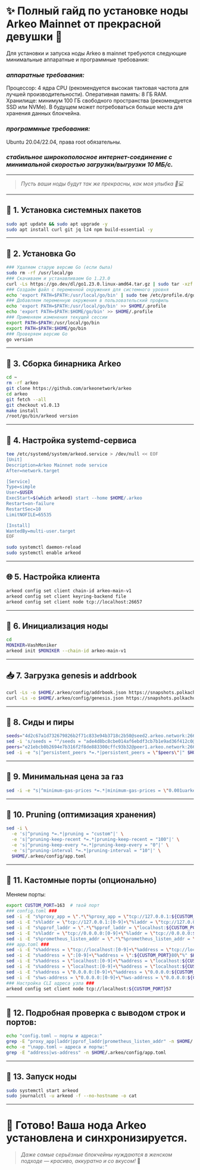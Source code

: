 # ✨ Полный гайд по установке ноды Arkeo Mainnet от прекрасной девушки 🌸
Для установки и запуска ноды Arkeo в mainnet требуются следующие минимальные аппаратные и программные требования:
### ***аппаратные требования:***
Процессор: 4 ядра CPU (рекомендуется высокая тактовая частота для лучшей производительности).
Оперативная память: 8 ГБ RAM.
Хранилище: минимум 100 ГБ свободного пространства (рекомендуется SSD или NVMe). В будущем может потребоваться больше места для хранения данных блокчейна.
### ***программные требования:***
Ubuntu 20.04/22.04, права root обязательны.
### ***стабильное широкополосное интернет-соединение с минимальной скоростью загрузки/выгрузки 10 МБ/с.***
---
> *Пусть ваши ноды будут так же прекрасны, как моя улыбка 💄💻*
---
## 💅 1. Установка системных пакетов
```bash
sudo apt update && sudo apt upgrade -y
sudo apt install curl git jq lz4 npm build-essential -y
```
---
## 👑 2. Установка Go
```bash
### Удаляем старую версию Go (если была)
sudo rm -rf /usr/local/go
### Скачиваем и устанавливаем Go 1.23.0
curl -Ls https://go.dev/dl/go1.23.0.linux-amd64.tar.gz | sudo tar -xzf - -C /usr/local
### Создаём файл с переменной окружения для системного уровня
echo 'export PATH=$PATH:/usr/local/go/bin' | sudo tee /etc/profile.d/golang.sh
### Добавляем переменную окружения в пользовательский профиль
echo 'export PATH=$PATH:/usr/local/go/bin' >> $HOME/.profile
echo 'export PATH=$PATH:$HOME/go/bin' >> $HOME/.profile
### Применяем изменения текущей сессии
export PATH=$PATH:/usr/local/go/bin
export PATH=$PATH:$HOME/go/bin
### Проверяем версию Go
go version
```
---
## 💎 3. Сборка бинарника Arkeo
```bash
cd ~
rm -rf arkeo
git clone https://github.com/arkeonetwork/arkeo
cd arkeo
git fetch --all
git checkout v1.0.13
make install
/root/go/bin/arkeod version
```
---
## 👜 4. Настройка systemd-сервиса
```bash
tee /etc/systemd/system/arkeod.service > /dev/null << EOF
[Unit]
Description=Arkeo Mainnet node service
After=network.target

[Service]
Type=simple
User=$USER
ExecStart=$(which arkeod) start --home $HOME/.arkeo
Restart=on-failure
RestartSec=10
LimitNOFILE=65535

[Install]
WantedBy=multi-user.target
EOF
```
```bash
sudo systemctl daemon-reload
sudo systemctl enable arkeod
```
---
## 🌐 5. Настройка клиента
```bash
arkeod config set client chain-id arkeo-main-v1
arkeod config set client keyring-backend file
arkeod config set client node tcp://localhost:26657
```
---
## 👑 6. Инициализация ноды
```bash
cd
MONIKER=VashMoniker
arkeod init $MONIKER --chain-id arkeo-main-v1
```
---
## 📥 7. Загрузка genesis и addrbook
```bash
curl -Ls -o $HOME/.arkeo/config/addrbook.json https://snapshots.polkachu.com/addrbook/arkeo/addrbook.json
curl -Ls -o $HOME/.arkeo/config/genesis.json https://snapshots.polkachu.com/genesis/arkeo/genesis.json
```
---
## 💫 8. Сиды и пиры
```bash
seeds="4d2c67a1d732679826b2f71c833e94b3718c2b50@seed2.arkeo.network:26656,416bd4379fa4fa3e76e59e4415396f727463142e@seed.arkeo.network:26656"
sed -i 's/seeds = ""/seeds = "ade4d8bc8cbe014af6ebdf3cb7b1e9ad36f412c0@seeds.polkachu.com:22856"/' ~/.arkeo/config/config.toml
peers="e21ebcb0b2694e7b316f2f8de883300cffc93b32@peer1.arkeo.network:26656,..."
sed -i -e "s|^persistent_peers *=.*|persistent_peers = \"$peers\"|" $HOME/.arkeo/config/config.toml
```
---
## 💖 9. Минимальная цена за газ
```bash
sed -i -e "s|^minimum-gas-prices *=.*|minimum-gas-prices = \"0.001uarkeo\"|" $HOME/.arkeo/config/app.toml
```
---
## 💼 10. Pruning (оптимизация хранения)
```bash
sed -i \
  -e 's|^pruning *=.*|pruning = "custom"|' \
  -e 's|^pruning-keep-recent *=.*|pruning-keep-recent = "100"|' \
  -e 's|^pruning-keep-every *=.*|pruning-keep-every = "0"|' \
  -e 's|^pruning-interval *=.*|pruning-interval = "10"|' \
  $HOME/.arkeo/config/app.toml
```
---
## 💋 11. Кастомные порты (опционально)
Меняем порты:
```bash
export CUSTOM_PORT=163  # твой порт
### config.toml ###
sed -i -E "s%proxy_app = \".*\"%proxy_app = \"tcp://127.0.0.1:${CUSTOM_PORT}58\"%" $HOME/.arkeo/config/config.toml
sed -i -E "s%laddr = \"tcp://127.0.0.1:[0-9]+\"%laddr = \"tcp://127.0.0.1:${CUSTOM_PORT}57\"%" $HOME/.arkeo/config/config.toml
sed -i -E "s%pprof_laddr = \".*\"%pprof_laddr = \"localhost:${CUSTOM_PORT}60\"%" $HOME/.arkeo/config/config.toml
sed -i -E "s%laddr = \"tcp://0.0.0.0:[0-9]+\"%laddr = \"tcp://0.0.0.0:${CUSTOM_PORT}56\"%" $HOME/.arkeo/config/config.toml
sed -i -E "s%prometheus_listen_addr = \".*\"%prometheus_listen_addr = \":${CUSTOM_PORT}66\"%" $HOME/.arkeo/config/config.toml
### app.toml ###
sed -i -E "s%address = \"tcp://localhost:[0-9]+\"%address = \"tcp://localhost:${CUSTOM_PORT}17\"%" $HOME/.arkeo/config/app.toml
sed -i -E "s%address = \":[0-9]+\"%address = \":${CUSTOM_PORT}80\"%" $HOME/.arkeo/config/app.toml
sed -i -E "s%address = \"localhost:[0-9]+\"%address = \"localhost:${CUSTOM_PORT}90\"%" $HOME/.arkeo/config/app.toml
sed -i -E "s%address = \"localhost:[0-9]+\"%address = \"localhost:${CUSTOM_PORT}91\"%" $HOME/.arkeo/config/app.toml
sed -i -E "s%address = \"0.0.0.0:[0-9]+\"%address = \"0.0.0.0:${CUSTOM_PORT}45\"%" $HOME/.arkeo/config/app.toml
sed -i -E "s%ws-address = \"0.0.0.0:[0-9]+\"%ws-address = \"0.0.0.0:${CUSTOM_PORT}46\"%" $HOME/.arkeo/config/app.toml
### Настройка CLI адреса узла ###
arkeod config set client node tcp://localhost:${CUSTOM_PORT}57
```
---
## 💫 12. Подробная проверка с выводом строк и портов:
```bash
echo "config.toml — порты и адреса:"
grep -E "proxy_app|laddr|pprof_laddr|prometheus_listen_addr" -n $HOME/.arkeo/config/config.toml
echo -e "\napp.toml — адреса и порты:"
grep -E "address|ws-address" -n $HOME/.arkeo/config/app.toml
```
---
## 🌸 13. Запуск ноды
```bash
sudo systemctl start arkeod
sudo journalctl -u arkeod -f --no-hostname -o cat
```
---
# 🎀 Готово! Ваша нода Arkeo установлена и синхронизируется.
> *Даже самые серьёзные блокчейны нуждаются в женском подходе — красиво, аккуратно и со вкусом!* 💖 
